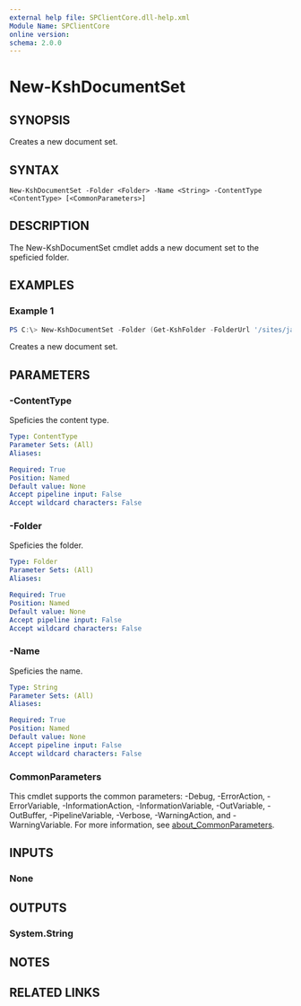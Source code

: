```yaml
---
external help file: SPClientCore.dll-help.xml
Module Name: SPClientCore
online version:
schema: 2.0.0
---
```


# New-KshDocumentSet

## SYNOPSIS
Creates a new document set.

## SYNTAX

```
New-KshDocumentSet -Folder <Folder> -Name <String> -ContentType <ContentType> [<CommonParameters>]
```

## DESCRIPTION
The New-KshDocumentSet cmdlet adds a new document set to the speficied folder.

## EXAMPLES

### Example 1
```powershell
PS C:\> New-KshDocumentSet -Folder (Get-KshFolder -FolderUrl '/sites/japan/hr/Shared%20Documents') -Name 'Design Documents' -ContentType (Get-KshContentType -List (Get-KshList -ListUrl '/sites/japan/hr/Shared%20Documents' -ContentTypeId '0x0120D5200014BC33BECFD5C340922C6D6CECC7830D008BB6866D789F8E48B1DFD8CCF0B26886'))
```

Creates a new document set.

## PARAMETERS

### -ContentType
Speficies the content type.

```yaml
Type: ContentType
Parameter Sets: (All)
Aliases:

Required: True
Position: Named
Default value: None
Accept pipeline input: False
Accept wildcard characters: False
```

### -Folder
Speficies the folder.

```yaml
Type: Folder
Parameter Sets: (All)
Aliases:

Required: True
Position: Named
Default value: None
Accept pipeline input: False
Accept wildcard characters: False
```

### -Name
Speficies the name.

```yaml
Type: String
Parameter Sets: (All)
Aliases:

Required: True
Position: Named
Default value: None
Accept pipeline input: False
Accept wildcard characters: False
```

### CommonParameters
This cmdlet supports the common parameters: -Debug, -ErrorAction, -ErrorVariable, -InformationAction, -InformationVariable, -OutVariable, -OutBuffer, -PipelineVariable, -Verbose, -WarningAction, and -WarningVariable. For more information, see [about_CommonParameters](http://go.microsoft.com/fwlink/?LinkID=113216).

## INPUTS

### None

## OUTPUTS

### System.String

## NOTES

## RELATED LINKS
